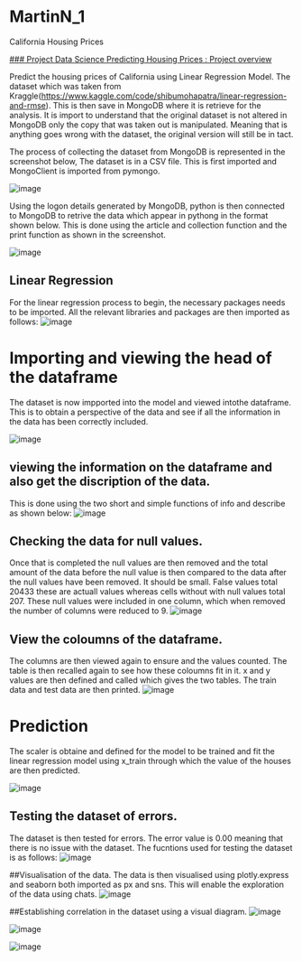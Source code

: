 # MartinN_1

California Housing Prices

[### Project Data Science Predicting Housing Prices : Project overview](https://github.com/MartinNde/MartinN_1)


Predict the housing prices of California using Linear Regression Model. 
The dataset which was taken from Kraggle(https://www.kaggle.com/code/shibumohapatra/linear-regression-and-rmse). 
This is then save in MongoDB where it is retrieve for the analysis.
It is import to understand that the original dataset is not altered in MongoDB only the copy that was taken out is manipulated.
Meaning that is anything goes wrong with the dataset, the original version will still be in tact.


The process of collecting the dataset from MongoDB is represented in the screenshot below,
The dataset is in a CSV file. This is first imported and MongoClient is imported from pymongo. 

![image](https://user-images.githubusercontent.com/117248670/199480259-84510caf-e653-48f4-b5c1-7063581b8f9b.png)

Using the logon details generated by MongoDB, python is then connected to MongoDB to retrive the data which appear in pythong in the format shown below. This is done using the article and collection function and the print function as shown in the screenshot.

![image](https://user-images.githubusercontent.com/117248670/199491443-699169c5-a10d-4e32-b923-95d08f2f5b56.png)

## Linear Regression

For the linear regression process to begin, the necessary packages needs to be imported. All the relevant libraries and packages are then imported as follows:
![image](https://user-images.githubusercontent.com/117248670/199494041-90f6d02d-8587-4949-80a5-1dee56367fe5.png)

# Importing and viewing the head of the dataframe

The dataset is now impported into the model and viewed intothe dataframe. 
This is to obtain a perspective of the data and see if all the information in the data has been correctly included.

![image](https://user-images.githubusercontent.com/117248670/199495019-b4dd5b81-b8e7-4054-8ab8-c6f68ae5125b.png)

## viewing the information on the dataframe and also get the discription of the data.

This is done using the two short and simple functions of info and describe as shown below:
![image](https://user-images.githubusercontent.com/117248670/199496402-5cd319a9-df78-4001-90df-f9eeb583a655.png)

## Checking the data for null values.

Once that is completed the null values are then removed and the total amount of the data before the null value is then compared to the data after the null values have been removed. It should be small. False values total 20433 these are actuall values whereas cells without with null values total 207. These null values were included in one column, which when removed the number of columns were reduced to 9. 
![image](https://user-images.githubusercontent.com/117248670/199499561-9fc82624-86ed-4778-9b3a-8a30483db622.png)

## View the coloumns of the dataframe.
The columns are then viewed again to ensure and the values counted. The table is then recalled again to see how these coloumns fit in it. x and y values are then defined and called which gives the two tables. The train data and test data are then printed. 
![image](https://user-images.githubusercontent.com/117248670/199502823-d1f98085-5c6a-45ec-8b23-2b5c76de035d.png)

# Prediction
The scaler is obtaine and defined for the model to be trained and fit the linear regression model using x_train through which the value of the houses are then predicted.

![image](https://user-images.githubusercontent.com/117248670/199504919-6b76be5f-4f8e-4a9a-b089-948af6b8fda2.png)

## Testing the dataset of errors.
The dataset is then tested for errors. The error value is 0.00 meaning that there is no issue with the dataset. The fucntions used for testing the dataset is as follows:
![image](https://user-images.githubusercontent.com/117248670/199505895-234bb1a4-0254-46b4-b665-482b264e60e5.png)

##Visualisation of the data.
The data is then visualised using plotly.express and seaborn both imported as px and sns. This will enable the exploration of the data using chats.
![image](https://user-images.githubusercontent.com/117248670/199507837-3d9dd4c4-ddef-4326-ab67-bfadb15bc642.png)

##Establishing correlation in the dataset using a visual diagram.
![image](https://user-images.githubusercontent.com/117248670/199509374-3589a93a-4076-47a9-af88-aed131ca24f9.png)



![image](https://user-images.githubusercontent.com/117248670/199510595-43560c99-f21d-4952-a274-254c6a54ec89.png)

![image](https://user-images.githubusercontent.com/117248670/199511221-697d6d0f-89f0-45b2-bd89-76715333e155.png)
